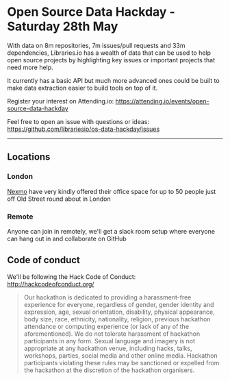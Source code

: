 # Open Source Data Hackday - Saturday 28th May

With data on 8m repositories, 7m issues/pull requests and 33m dependencies, Libraries.io has a wealth of data that can be used to help open source projects by highlighting key issues or important projects that need more help.

It currently has a basic API but much more advanced ones could be built to make data extraction easier to build tools on top of it.

Register your interest on Attending.io: https://attending.io/events/open-source-data-hackday

Feel free to open an issue with questions or ideas: https://github.com/librariesio/os-data-hackday/issues

<hr>

## Locations

### London

[Nexmo](https://www.nexmo.com/) have very kindly offered their office space for up to 50 people just off Old Street round about in London

### Remote

Anyone can join in remotely, we'll get a slack room setup where everyone can hang out in and collaborate on GitHub

## Code of conduct

We'll be following the Hack Code of Conduct: http://hackcodeofconduct.org/ 

> Our hackathon is dedicated to providing a harassment-free experience for everyone, regardless of gender, gender identity and expression, age, sexual orientation, disability, physical appearance, body size, race, ethnicity, nationality, religion, previous hackathon attendance or computing experience (or lack of any of the aforementioned). We do not tolerate harassment of hackathon participants in any form. Sexual language and imagery is not appropriate at any hackathon venue, including hacks, talks, workshops, parties, social media and other online media. Hackathon participants violating these rules may be sanctioned or expelled from the hackathon at the discretion of the hackathon organisers.

